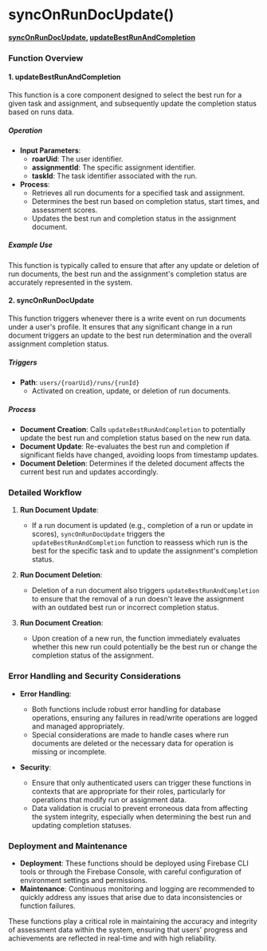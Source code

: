 # syncOnRunDocUpdate()

#### [syncOnRunDocUpdate](https://github.com/yeatmanlab/roar-firebase-functions/blob/e784650492722d24069aa9b0704d1873ea5dafee/gse-roar-assessment/functions/src/index.ts#L67), [updateBestRunAndCompletion](https://github.com/yeatmanlab/roar-firebase-functions/blob/e784650492722d24069aa9b0704d1873ea5dafee/gse-roar-assessment/functions/src/run-update/update-best-run-and-completion.ts#L15)

### Function Overview

#### 1. **updateBestRunAndCompletion**
This function is a core component designed to select the best run for a given task and assignment, and subsequently update the completion status based on runs data.

##### Operation
- **Input Parameters**:
  - **roarUid**: The user identifier.
  - **assignmentId**: The specific assignment identifier.
  - **taskId**: The task identifier associated with the run.
- **Process**:
  - Retrieves all run documents for a specified task and assignment.
  - Determines the best run based on completion status, start times, and assessment scores.
  - Updates the best run and completion status in the assignment document.

##### Example Use
This function is typically called to ensure that after any update or deletion of run documents, the best run and the assignment's completion status are accurately represented in the system.

#### 2. **syncOnRunDocUpdate**
This function triggers whenever there is a write event on run documents under a user's profile. It ensures that any significant change in a run document triggers an update to the best run determination and the overall assignment completion status.

##### Triggers
- **Path**: `users/{roarUid}/runs/{runId}`
  - Activated on creation, update, or deletion of run documents.

##### Process
- **Document Creation**: Calls `updateBestRunAndCompletion` to potentially update the best run and completion status based on the new run data.
- **Document Update**: Re-evaluates the best run and completion if significant fields have changed, avoiding loops from timestamp updates.
- **Document Deletion**: Determines if the deleted document affects the current best run and updates accordingly.

### Detailed Workflow

1. **Run Document Update**:
   - If a run document is updated (e.g., completion of a run or update in scores), `syncOnRunDocUpdate` triggers the `updateBestRunAndCompletion` function to reassess which run is the best for the specific task and to update the assignment's completion status.

2. **Run Document Deletion**:
   - Deletion of a run document also triggers `updateBestRunAndCompletion` to ensure that the removal of a run doesn't leave the assignment with an outdated best run or incorrect completion status.

3. **Run Document Creation**:
   - Upon creation of a new run, the function immediately evaluates whether this new run could potentially be the best run or change the completion status of the assignment.

### Error Handling and Security Considerations

- **Error Handling**:
  - Both functions include robust error handling for database operations, ensuring any failures in read/write operations are logged and managed appropriately.
  - Special considerations are made to handle cases where run documents are deleted or the necessary data for operation is missing or incomplete.

- **Security**:
  - Ensure that only authenticated users can trigger these functions in contexts that are appropriate for their roles, particularly for operations that modify run or assignment data.
  - Data validation is crucial to prevent erroneous data from affecting the system integrity, especially when determining the best run and updating completion statuses.

### Deployment and Maintenance

- **Deployment**: These functions should be deployed using Firebase CLI tools or through the Firebase Console, with careful configuration of environment settings and permissions.
- **Maintenance**: Continuous monitoring and logging are recommended to quickly address any issues that arise due to data inconsistencies or function failures.

These functions play a critical role in maintaining the accuracy and integrity of assessment data within the system, ensuring that users' progress and achievements are reflected in real-time and with high reliability.
